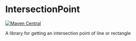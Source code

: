 # IntersectionPoint
[![Maven Central](https://img.shields.io/maven-central/v/com.github.zawataki/intersection-point.svg?label=Maven%20Central)](https://search.maven.org/search?q=g:%22com.github.zawataki%22%20AND%20a:%22intersection-point%22)

A library for getting an intersection point of line or rectangle
